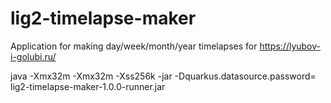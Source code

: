 # lig2-timelapse-maker
Application for making day/week/month/year timelapses for https://lyubov-i-golubi.ru/

java -Xmx32m -Xmx32m -Xss256k -jar -Dquarkus.datasource.password=<replace> lig2-timelapse-maker-1.0.0-runner.jar